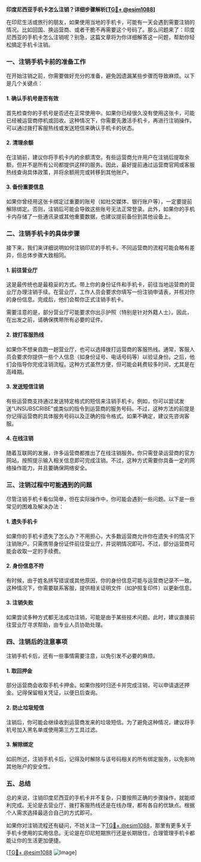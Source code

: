 **印度尼西亚手机卡怎么注销？详细步骤解析[[TG💪+ @esim1088](https://t.me/s/esim1088)]**

在印尼生活或旅行的朋友，如果使用当地的手机卡，可能有一天会遇到需要注销的情况。比如回国、换运营商、或者干脆不再需要这个号码了。那么问题来了：印度尼西亚的手机卡怎么注销呢？别急，这篇文章将为你详细解答这一问题，帮助你轻松搞定手机卡注销。

### **一、注销手机卡前的准备工作**

在开始注销之前，你需要做好充分的准备，避免因遗漏某些步骤而导致麻烦。以下是几个关键点：

#### **1. 确认手机号是否有效**
首先检查你的手机号是否还在正常使用中。如果你已经很久没有使用这张卡，可能已经被运营商停机或回收。这种情况下，你需要先激活手机卡，再进行注销操作。可以通过拨打客服热线或发送短信来确认手机卡的状态。

#### **2. 清理余额**
在注销前，建议你将手机卡内的余额清空。有些运营商允许用户在注销后提取余额，但并不是所有公司都提供这样的服务。因此，最好提前通过运营商官网或客服热线查询具体政策，并将余额用完或转移到其他账户。

#### **3. 备份重要信息**
如果你曾经用这张卡绑定过重要的账号（如社交媒体、银行账户等），一定要提前解除绑定。否则，注销后可能会导致这些账号无法正常登录。此外，如果你的手机卡内存储了一些通讯录或其他重要数据，也建议提前备份到其他设备上。

### **二、注销手机卡的具体步骤**

接下来，我们来详细说明如何注销印尼的手机卡。不同运营商的流程可能会略有差异，但总体步骤大致相同。

#### **1. 前往营业厅**
这是最传统也是最稳妥的方式。带上你的身份证件和手机卡，前往当地运营商的营业厅办理注销手续。在营业厅，工作人员会要求你填写一份注销申请表，并核对你的身份信息。完成后，他们会帮你正式注销手机卡。

需要注意的是，部分营业厅可能要求你出示护照（特别是针对外籍人士）。因此，在出发之前，请确保携带所有必要的证件。

#### **2. 拨打客服热线**
如果你不想亲自跑一趟营业厅，也可以选择拨打运营商的客服热线。通常，客服人员会要求你提供一些个人信息（如身份证号、电话号码等）以验证身份。之后，他们会指导你完成注销流程。这种方式虽然方便，但可能会耗费较多时间，尤其是在高峰期。

#### **3. 发送短信注销**
有些运营商支持通过发送特定格式的短信来注销手机卡。例如，你可以尝试发送“UNSUBSCRIBE”或类似的指令到运营商的服务号码。不过，这种方法的前提是你记得运营商的具体服务号码以及正确的指令格式。如果不确定，建议先咨询客服。

#### **4. 在线注销**
随着互联网的发展，许多运营商都推出了在线注销服务。你只需登录运营商的官方网站，按照提示输入相关信息即可完成注销。不过，这种方式需要你具备一定的网络操作能力，并且要确保网络安全。

### **三、注销过程中可能遇到的问题**

尽管注销手机卡看似简单，但在实际操作中，你可能会遇到一些问题。以下是一些常见的困难及解决办法：

#### **1. 遗失手机卡**
如果你的手机卡遗失了怎么办？不用担心，大多数运营商允许你在遗失卡的情况下注销账户。只需携带身份证件前往营业厅，并说明情况即可。不过，部分运营商可能会收取一定的手续费。

#### **2. 身份信息不符**
有时候，由于姓名拼写错误或其他原因，你的身份信息可能与运营商记录不一致。这种情况下，你需要联系客服，提供相关证明文件（如护照复印件）以更新信息。

#### **3. 注销失败**
如果尝试多种方式都无法成功注销，可能是由于某些技术问题。此时，建议直接前往营业厅寻求帮助，由专业人员协助处理。

### **四、注销后的注意事项**

注销手机卡后，还有一些事情需要注意，以免引发不必要的麻烦。

#### **1. 取回押金**
部分运营商会收取手机卡押金。如果你按时归还卡并完成注销，可以申请退还押金。记得保留相关凭证，以便日后查询。

#### **2. 防止垃圾短信**
注销后，你可能会继续收到运营商发来的垃圾短信。为了避免这种情况，建议将手机号加入黑名单或使用第三方工具过滤。

#### **3. 解除绑定**
如前所述，注销手机卡后，记得及时解除与该号码相关的所有绑定服务，以免影响其他账户的安全性。

### **五、总结**

总的来说，注销印度尼西亚的手机卡并不复杂，只要按照正确的步骤操作，就能顺利完成。无论是去营业厅、拨打客服热线还是在线办理，都有各自的优缺点。根据个人需求选择最适合自己的方式即可。

如果你对注销流程还有疑问，不妨关注一下[TG💪+ @esim1088](https://t.me/s/esim1088)，那里有更多关于手机卡使用的实用信息。无论是在印尼短期旅行还是长期居住，合理管理手机卡都能让你的生活更加便捷。

[[TG💪+ @esim1088](https://t.me/s/esim1088) ![Image](https://i.postimg.cc/4NQfJmqS/Snipaste-2025-05-13-00-14-12.png)]